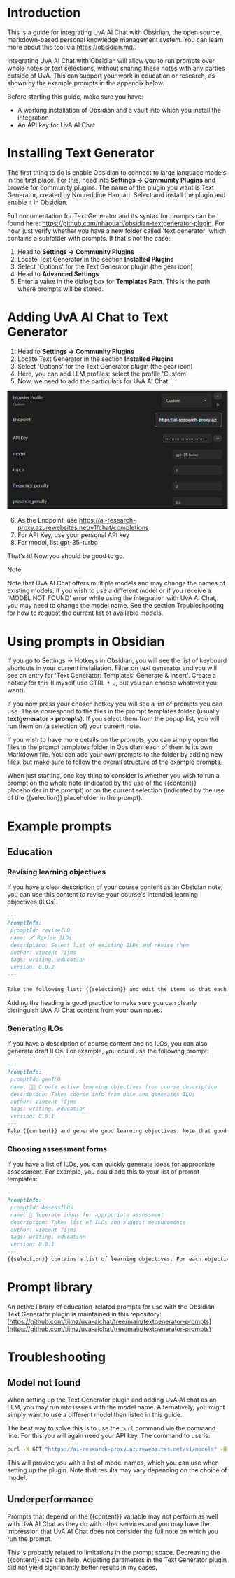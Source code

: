 
# Introduction
This is a guide for integrating UvA AI Chat with Obsidian, the open source, markdown-based personal knowledge management system. You can learn more about this tool via https://obsidian.md/.

Integrating UvA AI Chat with Obsidian will allow you to run prompts over whole notes or text selections, without sharing these notes with any parties outside of UvA. This can support your work in education or research, as shown by the example prompts in the appendix below.

Before starting this guide, make sure you have:

- A working installation of Obsidian and a vault into which you install the integration
- An API key for UvA AI Chat

# Installing Text Generator
The first thing to do is enable Obsidian to connect to large language models in the first place. For this, head into **Settings -> Community Plugins** and browse for community plugins. The name of the plugin you want is Text Generator, created by Noureddine Haouari. Select and install the plugin and enable it in Obsidian.

Full documentation for Text Generator and its syntax for prompts can be found here: https://github.com/nhaouari/obsidian-textgenerator-plugin. For now, just verify whether you have a new folder called 'text generator' which contains a subfolder with prompts. If that's not the case:

1. Head to **Settings -> Community Plugins**
2. Locate Text Generator in the section **Installed Plugins**
3. Select 'Options' for the Text Generator plugin (the gear icon)
4. Head to **Advanced Settings**
5. Enter a value in the dialog box for **Templates Path**. This is the path where prompts will be stored.

# Adding UvA AI Chat to Text Generator

1. Head to **Settings -> Community Plugins**
2. Locate Text Generator in the section **Installed Plugins**
3. Select 'Options' for the Text Generator plugin (the gear icon)
4. Here, you can add LLM profiles: select the profile 'Custom'
5. Now, we need to add the particulars for UvA AI Chat:

![Image of Text Generator settings](https://github.com/tijmz/uva-aichat/blob/main/textgen.png)

6. As the Endpoint, use https://ai-research-proxy.azurewebsites.net/v1/chat/completions
7. For API Key, use your personal API key
8. For model, list gpt-35-turbo

That's it! Now you should be good to go.

>[!note] 
>Note that UvA AI Chat offers multiple models and may change the names of existing models. If you wish to use a different model or if you receive a 'MODEL NOT FOUND' error while using the integration with UvA AI Chat, you may need to change the model name. See the section Troubleshooting for how to request the current list of available models.

# Using prompts in Obsidian
If you go to Settings -> Hotkeys in Obsidian, you will see the list of keyboard shortcuts in your current installation. Filter on text generator and you will see an entry for 'Text Generator: Templates: Generate & Insert'. Create a hotkey for this (I myself use CTRL + J, but you can choose whatever you want).

If you now press your chosen hotkey you will see a list of prompts you can use. These correspond to the files in the prompt templates folder (usually **textgenerator > prompts**). If you select them from the popup list, you will run them on (a selection of) your current note.

If you wish to have more details on the prompts, you can simply open the files in the prompt templates folder in Obsidian: each of them is its own Markdown file. You can add your own prompts to the folder by adding new files, but make sure to follow the overall structure of the example prompts.

When just starting, one key thing to consider is whether you wish to run a prompt on the whole note (indicated by the use of the {{content}} placeholder in the prompt) or on the current selection (indicated by the use of the {{selection}} placeholder in the prompt).

# Example prompts

## Education

### Revising learning objectives
If  you have a clear description of your course content as an Obsidian note, you can use this content to revise your course's intended learning objectives (ILOs).

```markdown
---
PromptInfo:
 promptId: reviseILO
 name: 🖊️ Revise ILOs
 description: Select list of existing ILOs and revise them
 author: Vincent Tijms
 tags: writing, education
 version: 0.0.2
---

Take the following list: {{selection}} and edit the items so that each uses a single verb from Bloom's taxonomy, describing student behaviour. Keep language parsimonious and clear. Present the new list as a list of bullet points preceded by the phrase 'After successfully completing this course, the student is able to:' Add the appropriate Bloom level to each objective. Place the resultant text under an h2 heading 'LLM-edited ILOs'.
```

Adding the heading is good practice to make sure you can clearly distinguish UvA AI Chat content from your own notes.

### Generating ILOs
If you have a description of course content and no ILOs, you can also generate draft ILOs. For example, you could use the following prompt:

```markdown
---
PromptInfo:
 promptId: genILO
 name: 🧑‍🏫 Create active learning objectives from course description
 description: Takes course info from note and generates ILOs
 author: Vincent Tijms
 tags: writing, education
 version: 0.0.1
---
Take {{content}} and generate good learning objectives. Note that good learning objectives start with a verb at the desired level of knowledge or skills, using Bloom's taxonomy. Make sure each objective is an outcome. Keep each objective as succinct and clear as possible. Output the new list as a series of bullet points, preceded by the sentence 'After successfully completing this course, the student is able to:' Use an h2 header titled 'LLM-generated learning objectives'.
```

### Choosing assessment forms
If you have a list of ILOs, you can quickly generate ideas for appropriate assessment. For example, you could add this to your list of prompt templates:

```markdown
---
PromptInfo:
 promptId: AssessILOs
 name: 📏 Generate ideas for appropriate assessment
 description: Takes list of ILOs and suggest measurements
 author: Vincent Tijms
 tags: writing, education
 version: 0.0.1
---
{{selection}} contains a list of learning objectives. For each objective, suggest two assessment forms that could measure whether a student has achieved this learning outcomes in a valid, reliable manner. Give one traditional suggestion and one innovative suggestion for each learning objective. Present the suggestions in a table under a h2 header titled 'LLM-generated ideas for assessment'
```
# Prompt library
An active library of education-related prompts for use with the Obsidian Text Generator plugin is maintained in this repository: [https://github.com/tijmz/uva-aichat/tree/main/textgenerator-prompts](https://github.com/tijmz/uva-aichat/tree/main/textgenerator-prompts)

# Troubleshooting

## Model not found
When setting up the Text Generator plugin and adding UvA AI chat as an LLM, you may run into issues with the model name. Alternatively, you might simply want to use a different model than listed in this guide.

The best way to solve this is to use the ``curl`` command via the command line. For this you will again need your API key. The command to use is:

```bash
curl -X GET "https://ai-research-proxy.azurewebsites.net/v1/models" -H "Authorization: Bearer your_api_key"
```
This will provide you with a list of model names, which you can use when setting up the plugin. Note that results may vary depending on the choice of model.

## Underperformance
Prompts that depend on the {{content}} variable may not perform as well with UvA AI Chat as they do with other services and you may have the impression that UvA AI Chat does not consider the full note on which you run the prompt. 

This is probably related to limitations in the prompt space. Decreasing the {{content}} size can help. Adjusting parameters in the Text Generator plugin did not yield significantly better results in my cases.

